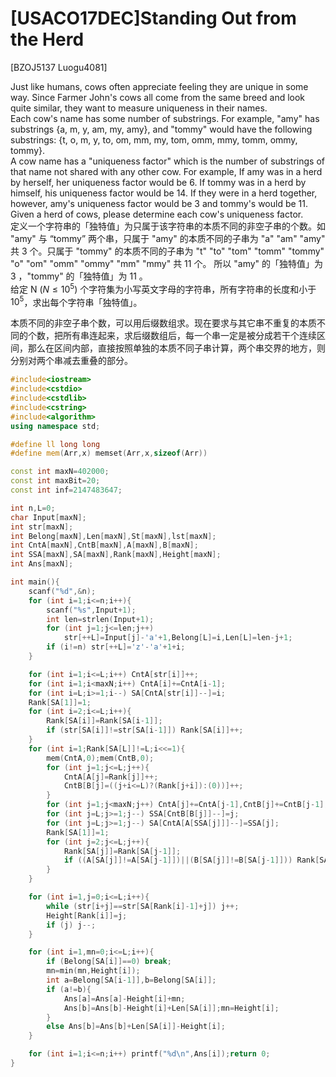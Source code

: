 # [USACO17DEC]Standing Out from the Herd
[BZOJ5137 Luogu4081]

Just like humans, cows often appreciate feeling they are unique in some way. Since Farmer John's cows all come from the same breed and look quite similar, they want to measure uniqueness in their names.  
Each cow's name has some number of substrings. For example, "amy" has substrings {a, m, y, am, my, amy}, and "tommy" would have the following substrings: {t, o, m, y, to, om, mm, my, tom, omm, mmy, tomm, ommy, tommy}.  
A cow name has a "uniqueness factor" which is the number of substrings of that name not shared with any other cow. For example, If amy was in a herd by herself, her uniqueness factor would be 6. If tommy was in a herd by himself, his uniqueness factor would be 14. If they were in a herd together, however, amy's uniqueness factor would be 3 and tommy's would be 11.  
Given a herd of cows, please determine each cow's uniqueness factor.  
定义一个字符串的「独特值」为只属于该字符串的本质不同的非空子串的个数。如 "amy" 与 “tommy” 两个串，只属于 "amy" 的本质不同的子串为 "a" "am" "amy" 共 3 个。只属于 "tommy" 的本质不同的子串为 "t" "to" "tom" "tomm" "tommy" "o" "om" "omm" "ommy" "mm" "mmy" 共 11 个。 所以 "amy" 的「独特值」为 3 ，"tommy" 的「独特值」为 11 。  
给定 N ($N \leq 10^5$) 个字符集为小写英文字母的字符串，所有字符串的长度和小于 $10^5$，求出每个字符串「独特值」。

本质不同的非空子串个数，可以用后缀数组求。现在要求与其它串不重复的本质不同的个数，把所有串连起来，求后缀数组后，每一个串一定是被分成若干个连续区间，那么在区间内部，直接按照单独的本质不同子串计算，两个串交界的地方，则分别对两个串减去重叠的部分。

```cpp
#include<iostream>
#include<cstdio>
#include<cstdlib>
#include<cstring>
#include<algorithm>
using namespace std;

#define ll long long
#define mem(Arr,x) memset(Arr,x,sizeof(Arr))

const int maxN=402000;
const int maxBit=20;
const int inf=2147483647;

int n,L=0;
char Input[maxN];
int str[maxN];
int Belong[maxN],Len[maxN],St[maxN],lst[maxN];
int CntA[maxN],CntB[maxN],A[maxN],B[maxN];
int SSA[maxN],SA[maxN],Rank[maxN],Height[maxN];
int Ans[maxN];

int main(){
	scanf("%d",&n);
	for (int i=1;i<=n;i++){
		scanf("%s",Input+1);
		int len=strlen(Input+1);
		for (int j=1;j<=len;j++)
			str[++L]=Input[j]-'a'+1,Belong[L]=i,Len[L]=len-j+1;
		if (i!=n) str[++L]='z'-'a'+1+i;
	}

	for (int i=1;i<=L;i++) CntA[str[i]]++;
	for (int i=1;i<maxN;i++) CntA[i]+=CntA[i-1];
	for (int i=L;i>=1;i--) SA[CntA[str[i]]--]=i;
	Rank[SA[1]]=1;
	for (int i=2;i<=L;i++){
		Rank[SA[i]]=Rank[SA[i-1]];
		if (str[SA[i]]!=str[SA[i-1]]) Rank[SA[i]]++; 
	}
	for (int i=1;Rank[SA[L]]!=L;i<<=1){
		mem(CntA,0);mem(CntB,0);
		for (int j=1;j<=L;j++){
			CntA[A[j]=Rank[j]]++;
			CntB[B[j]=((j+i<=L)?(Rank[j+i]):(0))]++;
		}
		for (int j=1;j<maxN;j++) CntA[j]+=CntA[j-1],CntB[j]+=CntB[j-1];
		for (int j=L;j>=1;j--) SSA[CntB[B[j]]--]=j;
		for (int j=L;j>=1;j--) SA[CntA[A[SSA[j]]]--]=SSA[j];
		Rank[SA[1]]=1;
		for (int j=2;j<=L;j++){
			Rank[SA[j]]=Rank[SA[j-1]];
			if ((A[SA[j]]!=A[SA[j-1]])||(B[SA[j]]!=B[SA[j-1]])) Rank[SA[j]]++;
		}
	}

	for (int i=1,j=0;i<=L;i++){
		while (str[i+j]==str[SA[Rank[i]-1]+j]) j++;
		Height[Rank[i]]=j;
		if (j) j--;
	}

	for (int i=1,mn=0;i<=L;i++){
		if (Belong[SA[i]]==0) break;
		mn=min(mn,Height[i]);
		int a=Belong[SA[i-1]],b=Belong[SA[i]];
		if (a!=b){
			Ans[a]=Ans[a]-Height[i]+mn;
			Ans[b]=Ans[b]-Height[i]+Len[SA[i]];mn=Height[i];
		}
		else Ans[b]=Ans[b]+Len[SA[i]]-Height[i];
	}

	for (int i=1;i<=n;i++) printf("%d\n",Ans[i]);return 0;
}
```